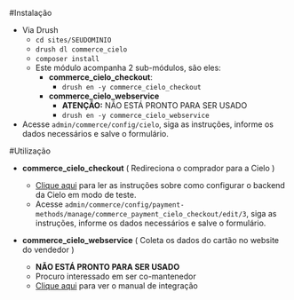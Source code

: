 #Instalação
* Via Drush
  * `cd sites/SEUDOMINIO`
  * `drush dl commerce_cielo`
  * `composer install`
  * Este módulo acompanha 2 sub-módulos, são eles:
     * **commerce_cielo_checkout**:
       * `drush en -y commerce_cielo_checkout`
     * **commerce_cielo_webservice**
       * **ATENÇÃO:** NÃO ESTÁ PRONTO PARA SER USADO
       * `drush en -y commerce_cielo_webservice`
* Acesse `admin/commerce/config/cielo`, siga as instruções, informe os dados necessários e salve o formulário.

#Utilização
* **commerce_cielo_checkout** ( Redireciona o comprador para a Cielo )
  * [Clique aqui](http://developercielo.github.io/Checkout-Cielo/) para ler as instruções sobre como configurar o 
  backend da Cielo em modo de teste.
  * Acesse `admin/commerce/config/payment-methods/manage/commerce_payment_cielo_checkout/edit/3`, siga as instruções,
  informe os dados necessários e salve o formulário.

* **commerce_cielo_webservice** ( Coleta os dados do cartão no website do vendedor )
  * **NÃO ESTÁ PRONTO PARA SER USADO**
  * Procuro interessado em ser co-mantenedor
  * [Clique aqui](https://developercielo.github.io/Webservice-1.5) para ver o manual de integração
